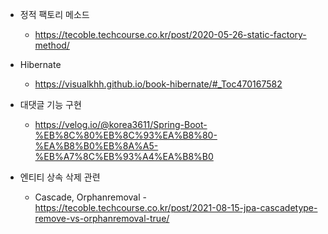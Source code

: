 - 정적 팩토리 메소드
  - https://tecoble.techcourse.co.kr/post/2020-05-26-static-factory-method/

- Hibernate
  - https://visualkhh.github.io/book-hibernate/#_Toc470167582
- 대댓글 기능 구현
  - https://velog.io/@korea3611/Spring-Boot-%EB%8C%80%EB%8C%93%EA%B8%80-%EA%B8%B0%EB%8A%A5-%EB%A7%8C%EB%93%A4%EA%B8%B0
- 엔티티 상속 삭제 관련
  - Cascade, Orphanremoval - https://tecoble.techcourse.co.kr/post/2021-08-15-jpa-cascadetype-remove-vs-orphanremoval-true/